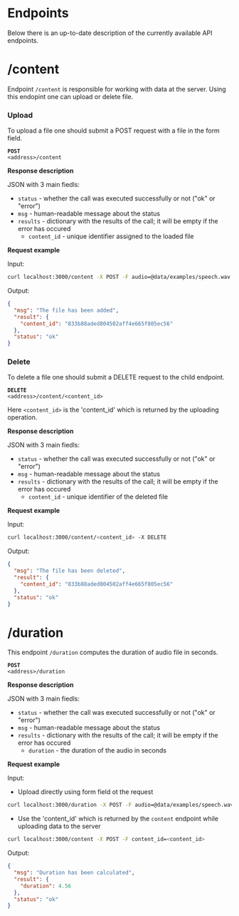 # Endpoints

Below there is an up-to-date description of the currently available API endpoints.

# /content

Endpoint `/content` is responsible for working with data at the server. Using this endopint one can upload or delete file.

### Upload

To upload a file one should submit a POST request with a file in the form field.

<code class="prettyprint"><strong>POST</strong> \<address\>/content</code>
  
**Response description**

JSON with 3 main fiedls:
* `status` - whether the call was executed successfully or not ("ok" or "error")
* `msg` - human-readable message about the status
* `results` - dictionary with the results of the call; it will be empty if the error has occured
  * `content_id` - unique identifier assigned to the loaded file
  
**Request example**

Input:

```bash
curl localhost:3000/content -X POST -F audio=@data/examples/speech.wav
```

Output:

```json
{
  "msg": "The file has been added", 
  "result": {
    "content_id": "833b88aded804502aff4e665f805ec56"
  }, 
  "status": "ok"
}
```

### Delete

To delete a file one should submit a DELETE request to the child endpoint.

<code class="prettyprint"><strong>DELETE</strong> \<address\>/content/\<content_id\></code>

Here `<content_id>` is the 'content_id' which is returned by the uploading operation.

**Response description**

JSON with 3 main fiedls:
* `status` - whether the call was executed successfully or not ("ok" or "error")
* `msg` - human-readable message about the status
* `results` - dictionary with the results of the call; it will be empty if the error has occured
  * `content_id` - unique identifier of the deleted file
  
**Request example**

Input:

```bash
curl localhost:3000/content/<content_id> -X DELETE
```

Output:

```json
{
  "msg": "The file has been deleted", 
  "result": {
    "content_id": "833b88aded804502aff4e665f805ec56"
  }, 
  "status": "ok"
}
```

# /duration

This endpoint `/duration` computes the duration of audio file in seconds.

<code class="prettyprint"><strong>POST</strong> \<address\>/duration</code>

**Response description**

JSON with 3 main fiedls:
* `status` - whether the call was executed successfully or not ("ok" or "error")
* `msg` - human-readable message about the status
* `results` - dictionary with the results of the call; it will be empty if the error has occured
  * `duration` - the duration of the audio in seconds

**Request example**

Input:

* Upload directly using form field ot the request
```bash
curl localhost:3000/duration -X POST -F audio=@data/examples/speech.wav
```
* Use the 'content_id' which is returned by the `content` endpoint while uploading data to the server
```bash
curl localhost:3000/content -X POST -F content_id=<content_id>
```

Output:

```json
{
  "msg": "Duration has been calculated", 
  "result": {
    "duration": 4.56
  }, 
  "status": "ok"
}
```
